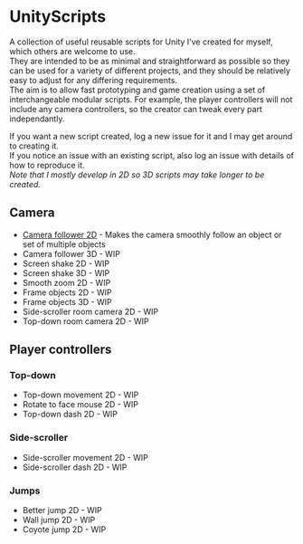 # UnityScripts
A collection of useful reusable scripts for Unity I've created for myself, which others are welcome to use.  
They are intended to be as minimal and straightforward as possible so they can be used for a variety of different projects, and they should be relatively easy to adjust for any differing requirements.  
The aim is to allow fast prototyping and game creation using a set of interchangeable modular scripts. For example, the player controllers will not include any camera controllers, so the creator can tweak every part independantly.  

If you want a new script created, log a new issue for it and I may get around to creating it.  
If you notice an issue with an existing script, also log an issue with details of how to reproduce it.  
*Note that I mostly develop in 2D so 3D scripts may take longer to be created.*

## Camera
 - [Camera follower 2D](/CameraFollow2D) - Makes the camera smoothly follow an object or set of multiple objects
 - Camera follower 3D - WIP
 - Screen shake 2D - WIP
 - Screen shake 3D - WIP
 - Smooth zoom 2D - WIP
 - Frame objects 2D - WIP
 - Frame objects 3D - WIP
 - Side-scroller room camera 2D - WIP
 - Top-down room camera 2D - WIP

## Player controllers
### Top-down
 - Top-down movement 2D - WIP
 - Rotate to face mouse 2D - WIP
 - Top-down dash 2D - WIP
### Side-scroller
 - Side-scroller movement 2D - WIP
 - Side-scroller dash 2D - WIP
### Jumps
 - Better jump 2D - WIP
 - Wall jump 2D - WIP
 - Coyote jump 2D - WIP
